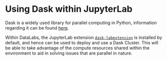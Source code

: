 # Using Dask within JupyterLab

Dask is a widely used library for parallel computing in Python, information
regarding it can be found [here](https://docs.dask.org/en/latest/).

Within DataLabs, the JupyterLab extension [`dask-labextension`](https://github.com/dask/dask-labextension)
is installed by default, and hence can be used to deploy and use a Dask Cluster.
This will be able to take advantage of the compute resources shared within the
environment to aid in solving issues that are parallel in nature.
